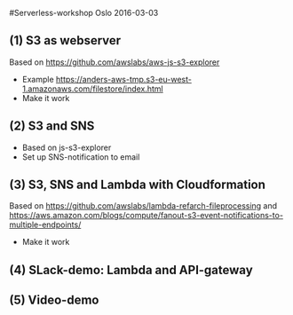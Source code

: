 #Serverless-workshop Oslo 2016-03-03

## (1) S3 as webserver

Based on https://github.com/awslabs/aws-js-s3-explorer
* Example https://anders-aws-tmp.s3-eu-west-1.amazonaws.com/filestore/index.html
* Make it work

## (2) S3 and SNS

* Based on js-s3-explorer
* Set up SNS-notification to email

## (3) S3, SNS and Lambda with Cloudformation
Based on https://github.com/awslabs/lambda-refarch-fileprocessing and https://aws.amazon.com/blogs/compute/fanout-s3-event-notifications-to-multiple-endpoints/

* Make it work

## (4) SLack-demo: Lambda and API-gateway

## (5) Video-demo

